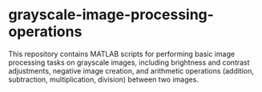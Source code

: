 # grayscale-image-processing-operations
This repository contains MATLAB scripts for performing basic image processing tasks on grayscale images, including brightness and contrast adjustments, negative image creation, and arithmetic operations (addition, subtraction, multiplication, division) between two images.
